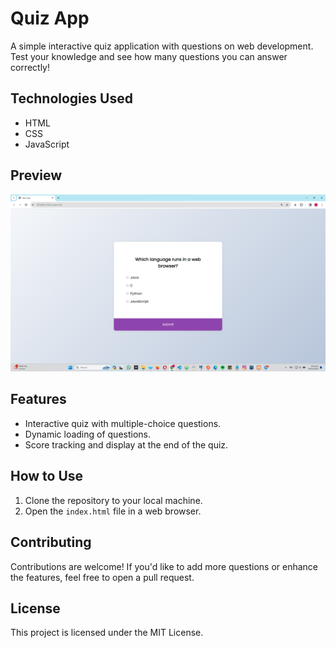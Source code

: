 # Quiz App

A simple interactive quiz application with questions on web development. Test your knowledge and see how many questions you can answer correctly!

## Technologies Used

- HTML
- CSS
- JavaScript

## Preview

![Quiz App Preview](https://github.com/jamalsalim-js12/Quiz-App/blob/main/images/Project%20Preview.png)

## Features

- Interactive quiz with multiple-choice questions.
- Dynamic loading of questions.
- Score tracking and display at the end of the quiz.

## How to Use

1. Clone the repository to your local machine.
2. Open the `index.html` file in a web browser.


## Contributing

Contributions are welcome! If you'd like to add more questions or enhance the features, feel free to open a pull request.

## License

This project is licensed under the MIT License.
